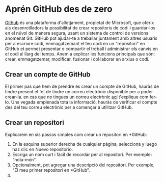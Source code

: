 
# Aprén GitHub des de zero

[Github](https://github.com/) és una plataforma d'allotjament, propietat de Microsoft, que oferix als desenrotlladors la possibilitat de crear repositoris de codi i guardar-los en el núvol de manera segura, usant un sistema de control de versions anomenat Git. GitHub pot ajudar-te a treballar juntament amb altres usuaris per a escriure codi, emmagatzemant el teu codi en un "repositori" en GitHub et permet presentar o compartir el treball i administrar els canvis en el codi al llarg del temps. Anem a explicar les funcions principals que són: crear, emmagatzemar, modificar, fusionar i col·laborar en arxius o codi. 

## Crear un compte de GitHub 

El primer pas que hem de prendre és crear un compte de GitHub, hauràs de tindre present el fet de tindre un correu electrònic disponible per a poder crear-la. en cas que no tingues un correu electrònic [ací](https://support.google.com/mail/answer/56256?hl=es) t'explique com fer-lo. Una vegada emplenada tota la informació, hauràs de verificar el compte des del teu correu electrònic per a començar a utilitzar GitHub. 

## Crear un repositori 

Explicarem en sis passos simples com crear un repositori en *GitHub: 

1. En la esquina superior derecha de cualquier página, selecciona  y luego haz clic en Nuevo repositorio.
2. Escriga un nom curt i fàcil de recordar per al repositori. Per exemple: "hola-món".
3. Opcionalment, pot agregar una descripció del repositori. Per exemple, "El meu primer repositori en *GitHub".
4. 





 
